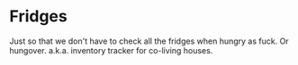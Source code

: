 # Fridges
Just so that we don't have to check all the fridges when hungry as fuck. Or hungover. a.k.a. inventory tracker for co-living houses.
